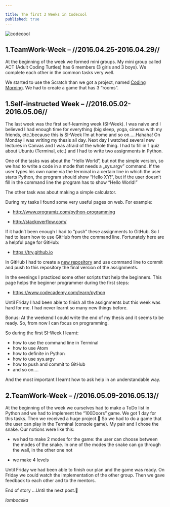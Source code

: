 ```yaml
---

title: The first 3 Weeks in Codecool
published: true
---
```


![codecool](/blog/img/img_posts/codecool_1-3.jpg "codecool")

## 1.TeamWork-Week  –  //2016.04.25-2016.04.29//


At the beginning of the week we formed mini groups. My mini group called ACT (Adult Coding Turtles) has 6 members (3 girls and 3 boys). We complete each other in the common tasks very well.

We started to use the Scratch than we got a project, named [Coding Morning](https://scratch.mit.edu/projects/107239803/). We had to create a game that has 3 “rooms”.



## 1.Self-instructed Week  – //2016.05.02-2016.05.06//


The last week was the first self-learning week (SI-Week). I was naive and I believed I had enough time for everything (big sleep, yoga, cinema with my friends, etc.)because this is SI-Week I’m at home and so on…..Hahaha!  On Monday I was writing my thesis all day. Next day I watched several new lectures in Canvas and I was afraid of the whole thing. I had to fill in 1 quiz about Ubuntu (Terminal, etc.) and I had to write two assignments in Python.

One of the tasks was about the “Hello World”, but not the simple version, so we had to write a code in a mode that needs a „sys.argv” command. If the user types his own name via the terminal in a certain line in which the user starts Python, the program should show “Hello XY!”, but if the user doesn’t fill in the command line the program has to show “Hello World!”

The other task was about making a simple calculator.

During my tasks I found some very useful pages on web. For example:

- http://www.programiz.com/python-programming

- http://stackoverflow.com/


If it hadn’t been enough I had to “push” these assignments to GitHub. So I had to learn how to use GitHub from the command line. Fortunately here are a helpful page for GitHub:

- https://try.github.io

In GitHub I had to create a [new repository](https://github.com/lombocska/hello_world_lombos.monika) and use command line to commit and push to this repository the final version of the assignments.


In the evenings I practiced some other scripts that help the beginners. This page helps the beginner programmer during the first steps:

- https://www.codecademy.com/learn/python


Until Friday I had been able to finish all the assignments but this week was hard for me.
I had never learnt so many new things before.


Bonus: At the weekend I could write the end of my thesis and it seems to be ready. So, from now I can focus on programming.

So during the first SI-Week I learnt:

- how to use the command line in Terminal
- how to use Atom
- how to definite in Python
- how to use sys.argv
- how to push and commit to GitHub
- and so on….


And the most important I learnt how to ask help in an understandable way.



## 2.TeamWork-Week – //2016.05.09-2016.05.13//


At the beginning of the week we ourselves had to make a ToDo list in Python and we had to implement the “100Doors” game. We got 1 day for this tasks. Then we received a huge project.🙂 So we had to do a game that the user can play in the Terminal (console game). My pair and I chose the snake. Our notions were like this:

- we had to make 2 modes for the game: the user can choose between the modes of the snake. In one of the modes the snake can go through the wall, in the other one not

- we make 4 levels


Until Friday we had been able to finish our plan and the game was ready. On Friday we could watch the implementation of the other group. Then we gave feedback to each other and to the mentors.

End of story …Until the next post.🙂

_lombocska_
